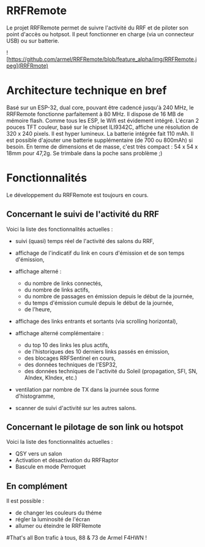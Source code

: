 # RRFRemote
Le projet RRFRemote permet de suivre l'activité du RRF et de piloter son point d'accès ou hotpsot. Il peut fonctionner en charge (via un connecteur USB) ou sur batterie. 

![https://github.com/armel/RRFRemote/blob/feature_alpha/img/RRFRemote.jpeg](RRFRmote)

# Architecture technique en bref

Basé sur un ESP-32, dual core, pouvant être cadencé jusqu'à 240 MHz, le RRFRemote fonctionne parfaitement à 80 MHz. Il dispose de 16 MB de mémoire flash. Comme tous les ESP, le Wifi est évidement intégré. L'écran 2 pouces TFT couleur, basé sur le chipset ILI9342C, affiche une résolution de 320 x 240 pixels. Il est hyper lumineux. La batterie intégrée fait 110 mAh. Il est possible d'ajouter une batterie supplémentaire (de 700 ou 800mAh) si besoin. En terme de dimensions et de masse, c'est très compact : 54 x 54 x 18mm pour 47,2g. Se trimbale dans la poche sans problème ;)

# Fonctionnalités

Le développement du RRFRemote est toujours en cours.

## Concernant le suivi de l'activité du RRF
Voici la liste des fonctionnalités actuelles :

- suivi (quasi) temps réel de l'activité des salons du RRF,
- affichage de l'indicatif du link en cours d'émission et de son temps d'émission,
- affichage alterné :
	- du nombre de links connectés,
	- du nombre de links actifs,
	- du nombre de passages en émission depuis le début de la journée,
	- du temps d'émission cumulé depuis le début de la journée,
	- de l'heure,
	
- affichage des links entrants et sortants (via scrolling horizontal),
- affichage alterné complémentaire :
	- du top 10 des links les plus actifs,
	- de l'historiques des 10 derniers links passés en émission,
	- des blocages RRFSentinel en cours,
	- des données techniques de l'ESP32,
	- des données techniques de l'activité du Soleil (propagation, SFI, SN, AIndex, KIndex, etc.)
- ventilation par nombre de TX dans la journée sous forme d'histogramme,
- scanner de suivi d'activité sur les autres salons.

## Concernant le pilotage de son link ou hotspot
Voici la liste des fonctionnalités actuelles :

- QSY vers un salon
- Activation et désactivation du RRFRaptor
- Bascule en mode Perroquet

## En complément 
Il est possible :

- de changer les couleurs du théme
- régler la luminosité de l'écran
- allumer ou éteindre le RRFRemote

#That's all
Bon trafic à tous, 88 & 73 de Armel F4HWN ! 

